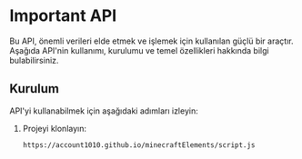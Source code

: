 # Important API

Bu API, önemli verileri elde etmek ve işlemek için kullanılan güçlü bir araçtır. Aşağıda API'nin kullanımı, kurulumu ve temel özellikleri hakkında bilgi bulabilirsiniz.

## Kurulum

API'yi kullanabilmek için aşağıdaki adımları izleyin:

1. Projeyi klonlayın:
   ```html
   https://account1010.github.io/minecraftElements/script.js
